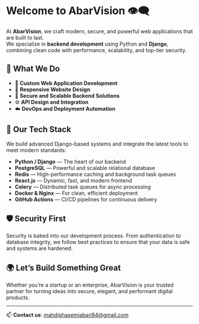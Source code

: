 # Welcome to AbarVision 👁️‍🗨️

At **AbarVision**, we craft modern, secure, and powerful web applications that are built to last.  
We specialize in **backend development** using Python and **Django**, combining clean code with performance, scalability, and top-tier security.

## 🚀 What We Do

- 🔧 **Custom Web Application Development**
- 🎨 **Responsive Website Design**
- 🔐 **Secure and Scalable Backend Solutions**
- ⚙️ **API Design and Integration**
- ☁️ **DevOps and Deployment Automation**

## 🧠 Our Tech Stack

We build advanced Django-based systems and integrate the latest tools to meet modern standards:

- **Python / Django** — The heart of our backend
- **PostgreSQL** — Powerful and scalable relational database
- **Redis** — High-performance caching and background task queues
- **React.js** — Dynamic, fast, and modern frontend
- **Celery** — Distributed task queues for async processing
- **Docker & Nginx** — For clean, efficient deployment
- **GitHub Actions** — CI/CD pipelines for continuous delivery

## 🛡️ Security First

Security is baked into our development process. From authentication to database integrity, we follow best practices to ensure that your data is safe and systems are hardened.

## 🌍 Let’s Build Something Great

Whether you’re a startup or an enterprise, AbarVision is your trusted partner for turning ideas into secure, elegant, and performant digital products.

---

📫 **Contact us**: [mahdighasemiabari84@gmail.com](mailto:mahdighasemiabari84@gmail.com)  
